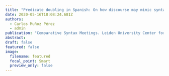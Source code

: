 ```yaml
---
title: "Predicate doubling in Spanish: On how discourse may mimic syntactic copying"
date: 2020-05-16T18:08:24.681Z
authors:
  - Carlos Muñoz Pérez
  - admin
publication: "Comparative Syntax Meetings. Leiden University Center for Linguistics"
abstract: 
draft: false
featured: false
image:
  filename: featured
  focal_point: Smart
  preview_only: false
---
```


